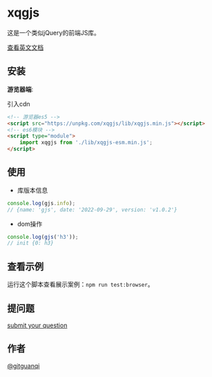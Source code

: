 # xqgjs

这是一个类似jQuery的前端JS库。

[查看英文文档](./README.md)

## 安装

**游览器端**:

引入cdn

```html
<!-- 游览器es5 -->
<script src="https://unpkg.com/xqgjs/lib/xqgjs.min.js"></script>
<!-- es6模块 -->
<script type="module">
    import xqgjs from './lib/xqgjs-esm.min.js';
</script>
```

## 使用

+ 库版本信息

```js
console.log(gjs.info);
// {name: 'gjs', date: '2022-09-29', version: 'v1.0.2'}
```

+ dom操作

```js
console.log(gjs('h3'));
// init {0: h3}
```

## 查看示例

运行这个脚本查看展示案例：`npm run test:browser`。

## 提问题

[submit your question](https://github.com/gitguanqi/xqgjs/issues/new)

## 作者

[@gitguanqi](https://github.com/gitguanqi)
